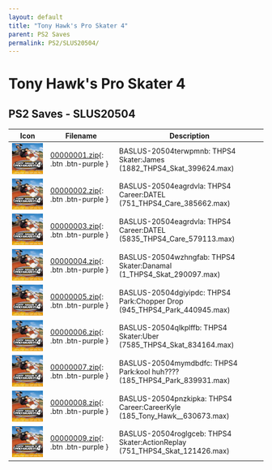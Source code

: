 ```yaml
---
layout: default
title: "Tony Hawk's Pro Skater 4"
parent: PS2 Saves
permalink: PS2/SLUS20504/
---
```

# Tony Hawk's Pro Skater 4

## PS2 Saves - SLUS20504

| Icon | Filename | Description |
|------|----------|-------------|
| ![Tony Hawk's Pro Skater 4](icon0.png) | [00000001.zip](00000001.zip){: .btn .btn-purple } | BASLUS-20504terwpmnb: THPS4 Skater:James (1882_THPS4_Skat_399624.max) |
| ![Tony Hawk's Pro Skater 4](icon0.png) | [00000002.zip](00000002.zip){: .btn .btn-purple } | BASLUS-20504eagrdvla: THPS4 Career:DATEL (751_THPS4_Care_385662.max) |
| ![Tony Hawk's Pro Skater 4](icon0.png) | [00000003.zip](00000003.zip){: .btn .btn-purple } | BASLUS-20504eagrdvla: THPS4 Career:DATEL (5835_THPS4_Care_579113.max) |
| ![Tony Hawk's Pro Skater 4](icon0.png) | [00000004.zip](00000004.zip){: .btn .btn-purple } | BASLUS-20504wzhngfab: THPS4 Skater:Danamal (1_THPS4_Skat_290097.max) |
| ![Tony Hawk's Pro Skater 4](icon0.png) | [00000005.zip](00000005.zip){: .btn .btn-purple } | BASLUS-20504dgiyipdc: THPS4 Park:Chopper Drop (945_THPS4_Park_440945.max) |
| ![Tony Hawk's Pro Skater 4](icon0.png) | [00000006.zip](00000006.zip){: .btn .btn-purple } | BASLUS-20504qlkplffb: THPS4 Skater:Uber (7585_THPS4_Skat_834164.max) |
| ![Tony Hawk's Pro Skater 4](icon0.png) | [00000007.zip](00000007.zip){: .btn .btn-purple } | BASLUS-20504mymdbdfc: THPS4 Park:kool huh???? (185_THPS4_Park_839931.max) |
| ![Tony Hawk's Pro Skater 4](icon0.png) | [00000008.zip](00000008.zip){: .btn .btn-purple } | BASLUS-20504pnzkipka: THPS4 Career:CareerKyle (185_Tony_Hawk__630673.max) |
| ![Tony Hawk's Pro Skater 4](icon0.png) | [00000009.zip](00000009.zip){: .btn .btn-purple } | BASLUS-20504roglgceb: THPS4 Skater:ActionReplay (751_THPS4_Skat_121426.max) |
